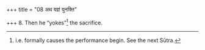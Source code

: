 +++
title = "08 अथ यज्ञं युनक्ति"

+++
8. Then he “yokes”[^1] the sacrifice.  

[^1]: i.e. formally causes the performance begin. See the next Sūtra. 
